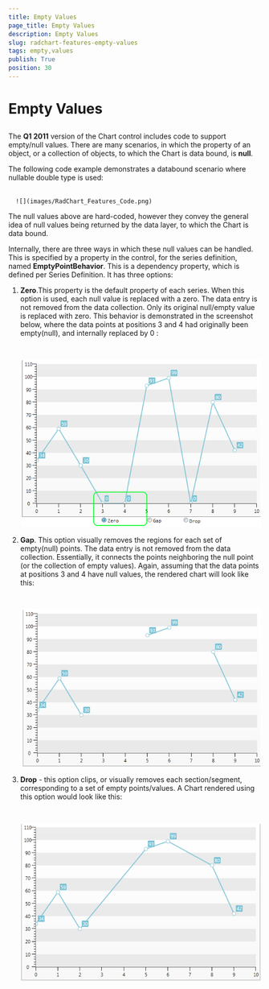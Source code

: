 ```yaml
---
title: Empty Values
page_title: Empty Values
description: Empty Values
slug: radchart-features-empty-values
tags: empty,values
publish: True
position: 30
---
```


# Empty Values



## 

The __Q1 2011__ version of the Chart control includes code to support empty/null values. There are many scenarios, in which the property of an object, or a collection of objects, to which the Chart is data bound, is __null__. 

The following code example demonstrates a databound scenario where nullable double type is used:




         
      ![](images/RadChart_Features_Code.png)

The null values above are hard-coded, however they convey the general idea of null values being returned by the data layer, to which the Chart is data bound.

Internally, there are three ways in which these null values can be handled. This is specified by a property in the control, for the series definition, named __EmptyPointBehavior__. This is a dependency property, which is defined per Series Definition. It has three options:

1. __Zero__.This property is the default property of each series. When this option is used, each null value is replaced with a zero. The data entry is not removed from the data collection. Only its original null/empty value is replaced with zero. This behavior is demonstrated in the screenshot below, where the data points at positions 3 and 4 had originally been empty(null), and internally replaced by 0 :




         
      ![](images/RadChart_Features_Zero.png)

2. __Gap__. This option visually removes the regions for each set of empty(null) points. The data entry is not removed from the data collection. Essentially, it connects the points neighboring the null point (or the collection of empty values). Again, assuming that the data points at positions 3 and 4 have null values, the rendered chart will look like this:




         
      ![](images/RadChart_Features_Drop.png)

3. __Drop__ - this option clips, or visually removes each section/segment, corresponding to a set of empty points/values. A Chart rendered using this option would look like this:




         
      ![](images/RadChart_Features_Gap.png)
